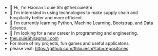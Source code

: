 - 👋 Hi, I’m Haonan Louie Shi @theLouieShi
- 👀 I’m interested in using technologies to make supply chain and hospitality better and more efficient. 
- 🌱 I’m currently learning Python, Machine Learning, Bootstrap, and Data Science. 
- 💞️ I’m looking for a new career in programming and engineering. 
- theLouieShi@gmail.com
- For more of my projects, fun games and useful applicatons, 
- please visit: https://github.com/thlouieshi?tab=repositories

<!---
thlouieshi/thlouieshi is a ✨ special ✨ repository because its `README.md` (this file) appears on your GitHub profile.
You can click the Preview link to take a look at your changes.
--->
